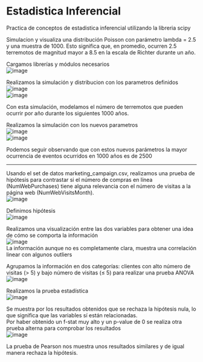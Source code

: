 # Estadistica Inferencial

Practica de conceptos de estadistica inferencial utilizando la libreria scipy

Simulacion y visualiza una distribución Poisson con parámetro lambda = 2.5 y una muestra de 1000. Esto significa que, en promedio, ocurren 2.5 terremotos de magnitud mayor a 8.5 en la escala de Richter durante un año.

Cargamos librerías y módulos necesarios
<br>![image](https://github.com/user-attachments/assets/88453e58-b344-49c4-9580-8d4633834054)


Realizamos la simulación y distribucion con los parametros definidos
<br>![image](https://github.com/user-attachments/assets/c14b78c5-b852-489c-ae2c-cc49403c0702)
<br>![image](https://github.com/user-attachments/assets/fa1b7d8f-f9c6-4c93-b221-7134b5e1142a)

Con esta simulación, modelamos el número de terremotos que pueden ocurrir por año durante los siguientes 1000 años.

Realizamos la simulación con los nuevos parametros
<br>![image](https://github.com/user-attachments/assets/cadf15ea-c1d6-469c-bbb4-707fec7c1184)
<br>![image](https://github.com/user-attachments/assets/efeca9a1-32f9-4b50-8771-3336b7693c1e)

Podemos seguir observando que con estos nuevos parámetros la mayor ocurrencia de eventos ocurridos en 1000 años es de 2500

---

Usando el set de datos marketing_campaign.csv, realizamos una prueba de hipótesis para contrastar si el número de compras en línea (NumWebPurchases) tiene alguna relevancia con el número de visitas a la página web (NumWebVisitsMonth).
<br>![image](https://github.com/user-attachments/assets/1b53bc15-1ac8-49b2-8990-bf41a0217a5f)

Definimos hipótesis
<br>![image](https://github.com/user-attachments/assets/14ef06a9-1704-41f0-978b-ce4a1ce4d04e)

Realizamos una visualización entre las dos variables para obtener una idea de cómo se comporta la información
<br>![image](https://github.com/user-attachments/assets/92178c11-bdd5-40ad-b3fc-5b3b637c9e87)
<br>La información aunque no es completamente clara, muestra una correlación linear con algunos outliers

Agrupamos la información en dos categorías: clientes con alto número de visitas (> 5) y bajo número de visitas (≤ 5) para realizar una prueba ANOVA
<br>![image](https://github.com/user-attachments/assets/e48a05ab-f3c5-4755-88de-9fe74295fbf9)

Realizamos la prueba estadística
<br>![image](https://github.com/user-attachments/assets/96e82104-8eb3-4506-9204-4b3a9238452f)

Se muestra por los resultados obtenidos que se rechaza la hipótesis nula, lo que significa que las variables sí están relacionadas.
<br>Por haber obtenido un f-stat muy alto y un p-value de 0 se realiza otra prueba alterna para comprobar los resultados
<br>![image](https://github.com/user-attachments/assets/fcfe50a3-c552-4b60-b4c9-5ccf41408aba)

La prueba de Pearson nos muestra unos resultados similares y de igual manera rechaza la hipótesis.
